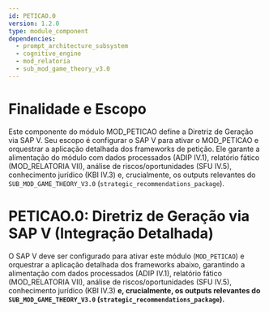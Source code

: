 ```yaml
---
id: PETICAO.0
version: 1.2.0
type: module_component
dependencies:
  - prompt_architecture_subsystem
  - cognitive_engine
  - mod_relatoria
  - sub_mod_game_theory_v3.0
---
```


# Finalidade e Escopo

Este componente do módulo MOD_PETICAO define a Diretriz de Geração via SAP V. Seu escopo é configurar o SAP V para ativar o MOD_PETICAO e orquestrar a aplicação detalhada dos frameworks de petição. Ele garante a alimentação do módulo com dados processados (ADIP IV.1), relatório fático (MOD_RELATORIA VII), análise de riscos/oportunidades (SFU IV.5), conhecimento jurídico (KBI IV.3) e, crucialmente, os outputs relevantes do `SUB_MOD_GAME_THEORY_V3.0` (`strategic_recommendations_package`).

# PETICAO.0: Diretriz de Geração via SAP V (Integração Detalhada)

O SAP V deve ser configurado para ativar este módulo (`MOD_PETICAO`) e orquestrar a aplicação detalhada dos frameworks abaixo, garantindo a alimentação com dados processados (ADIP IV.1), relatório fático (MOD_RELATORIA VII), análise de riscos/oportunidades (SFU IV.5), conhecimento jurídico (KBI IV.3) **e, crucialmente, os outputs relevantes do `SUB_MOD_GAME_THEORY_V3.0` (`strategic_recommendations_package`).**
